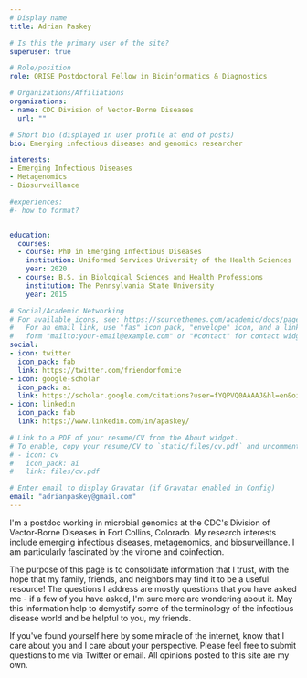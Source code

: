 ```yaml
---
# Display name
title: Adrian Paskey

# Is this the primary user of the site?
superuser: true

# Role/position
role: ORISE Postdoctoral Fellow in Bioinformatics & Diagnostics

# Organizations/Affiliations
organizations:
- name: CDC Division of Vector-Borne Diseases
  url: ""

# Short bio (displayed in user profile at end of posts)
bio: Emerging infectious diseases and genomics researcher

interests:
- Emerging Infectious Diseases
- Metagenomics
- Biosurveillance

#experiences:
#- how to format?


education:
  courses:
  - course: PhD in Emerging Infectious Diseases
    institution: Uniformed Services University of the Health Sciences
    year: 2020
  - course: B.S. in Biological Sciences and Health Professions
    institution: The Pennsylvania State University
    year: 2015

# Social/Academic Networking
# For available icons, see: https://sourcethemes.com/academic/docs/page-builder/#icons
#   For an email link, use "fas" icon pack, "envelope" icon, and a link in the
#   form "mailto:your-email@example.com" or "#contact" for contact widget.
social:
- icon: twitter
  icon_pack: fab
  link: https://twitter.com/friendorfomite
- icon: google-scholar
  icon_pack: ai
  link: https://scholar.google.com/citations?user=fYQPVQ0AAAAJ&hl=en&oi=ao 
- icon: linkedin
  icon_pack: fab
  link: https://www.linkedin.com/in/apaskey/

# Link to a PDF of your resume/CV from the About widget.
# To enable, copy your resume/CV to `static/files/cv.pdf` and uncomment the lines below.
# - icon: cv
#   icon_pack: ai
#   link: files/cv.pdf

# Enter email to display Gravatar (if Gravatar enabled in Config)
email: "adrianpaskey@gmail.com"
---
```


I'm a postdoc working in microbial genomics at the CDC's Division of Vector-Borne Diseases in Fort Collins, Colorado. My research interests include emerging infectious diseases, metagenomics, and biosurveillance. I am particularly fascinated by the virome and coinfection. 

The purpose of this page is to consolidate information that I trust, with the hope that my family, friends, and neighbors may find it to be a useful resource! The questions I address are mostly questions that you have asked me - if a few of you have asked, I'm sure more are wondering about it. May this information help to demystify some of the terminology of the infectious disease world and be helpful to you, my friends. 

If you've found yourself here by some miracle of the internet, know that I care about you and I care about your perspective. Please feel free to submit questions to me via Twitter or email. All opinions posted to this site are my own.
